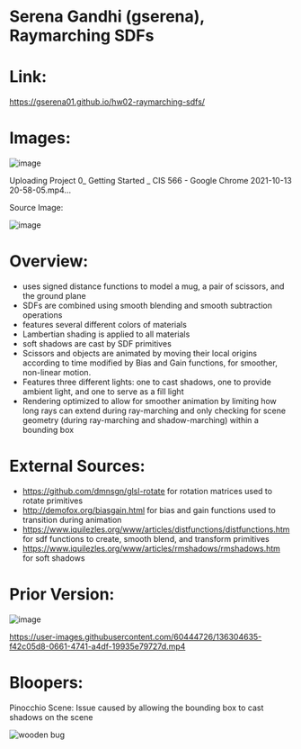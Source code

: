 # Serena Gandhi (gserena), Raymarching SDFs 
# Link:
https://gserena01.github.io/hw02-raymarching-sdfs/
# Images:

![image](https://user-images.githubusercontent.com/60444726/137232616-f34e94f8-cda8-42d9-be07-123af8428b9e.png)

Uploading Project 0_ Getting Started _ CIS 566 - Google Chrome 2021-10-13 20-58-05.mp4…

Source Image:

![image](https://user-images.githubusercontent.com/60444726/136303143-f7881cd9-7931-42ab-ad39-ae02c3236569.png)




# Overview:
- uses signed distance functions to model a mug, a pair of scissors, and the ground plane
- SDFs are combined using smooth blending and smooth subtraction operations
- features several different colors of materials
- Lambertian shading is applied to all materials
- soft shadows are cast by SDF primitives
- Scissors and objects are animated by moving their local origins according to time modified by Bias and Gain functions, for smoother, non-linear motion.
- Features three different lights: one to cast shadows, one to provide ambient light, and one to serve as a fill light
- Rendering optimized to allow for smoother animation by limiting how long rays can extend during ray-marching and only checking for scene geometry (during ray-marching and shadow-marching) within a bounding box


# External Sources:
- https://github.com/dmnsgn/glsl-rotate for rotation matrices used to rotate primitives
- http://demofox.org/biasgain.html for bias and gain functions used to transition during animation
- https://www.iquilezles.org/www/articles/distfunctions/distfunctions.htm for sdf functions to create, smooth blend, and transform primitives
- https://www.iquilezles.org/www/articles/rmshadows/rmshadows.htm for soft shadows


# Prior Version:

![image](https://user-images.githubusercontent.com/60444726/136303288-56a5e5cf-45c0-4c4f-8d5b-71ce14544b6e.png)

https://user-images.githubusercontent.com/60444726/136304635-f42c05d8-0661-4741-a4df-19935e79727d.mp4

# Bloopers:

Pinocchio Scene: Issue caused by allowing the bounding box to cast shadows on the scene

![wooden bug](https://user-images.githubusercontent.com/60444726/137224445-b18101aa-21ef-42b4-81d6-0970a217e678.png)

